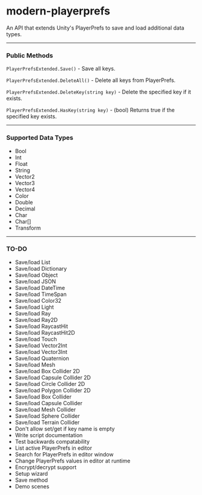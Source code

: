 # modern-playerprefs
An API that extends Unity's PlayerPrefs to save and load additional data types.

------

### Public Methods

`PlayerPrefsExtended.Save()` - Save all keys.

`PlayerPrefsExtended.DeleteAll()` - Delete all keys from PlayerPrefs.

`PlayerPrefsExtended.DeleteKey(string key)` - Delete the specified key if it exists.

`PlayerPrefsExtended.HasKey(string key)` - (bool) Returns true if the specified key exists.

------

### Supported Data Types

- Bool
- Int
- Float
- String
- Vector2
- Vector3
- Vector4
- Color
- Double
- Decimal
- Char
- Char[]
- Transform

------

### TO-DO

- Save/load List
- Save/load Dictionary
- Save/load Object
- Save/load JSON
- Save/load DateTime
- Save/load TimeSpan
- Save/load Color32
- Save/load Light
- Save/load Ray
- Save/load Ray2D
- Save/load RaycastHit
- Save/load RaycastHit2D
- Save/load Touch
- Save/load Vector2Int
- Save/load Vector3Int
- Save/load Quaternion
- Save/load Mesh
- Save/load Box Collider 2D
- Save/load Capsule Collider 2D
- Save/load Circle Collider 2D
- Save/load Polygon Collider 2D
- Save/load Box Collider
- Save/load Capsule Collider
- Save/load Mesh Collider
- Save/load Sphere Collider
- Save/load Terrain Collider
- Don't allow set/get if key name is empty
- Write script documentation
- Test backwards compatability
- List active PlayerPrefs in editor
- Search for PlayerPrefs in editor window
- Change PlayerPrefs values in editor at runtime
- Encrypt/decrypt support
- Setup wizard
- Save method
- Demo scenes
